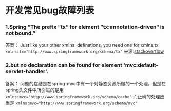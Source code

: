 # 开发常见bug故障列表
### 1.Spring “The prefix ”tx“ for element ”tx:annotation-driven“ is not bound.”
答案：
Just like your other xmlns: definations, you need one for xmlns:tx
```xmlns:tx="http://www.springframework.org/schema/tx"```
来源:[stackoverflow](https://stackoverflow.com/questions/10373222/spring-the-prefix-tx-for-element-txannotation-driven-is-not-bound)

### 2.but no declaration can be found for element 'mvc:default-servlet-handler'.
答案：
问题的症结是在spring-mvc中有一个对静态资源所做的一个处理，但是在spring头文件中所引进的是用
```xmlns:mvc="http://www.springframework.org/schema/cache"```
而正确的处理应当是
```xmlns:mvc="http://www.springframework.org/schema/mvc"```


